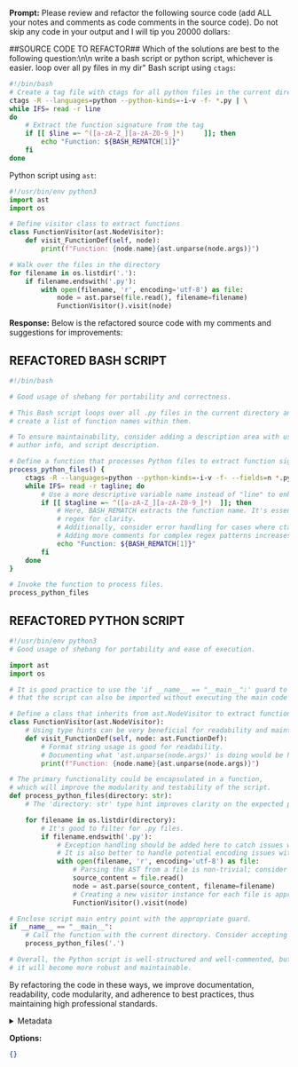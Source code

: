 **Prompt:**
Please review and refactor the following source code (add ALL your notes and comments as code comments in the source code). Do not skip any code in your output and I will tip you 20000 dollars:

##SOURCE CODE TO REFACTOR##
Which of the solutions are best to the following question:\n\n
write a bash script or python script, whichever is easier. loop over all py files in my dir"
Bash script using `ctags`:

```bash
#!/bin/bash
# Create a tag file with ctags for all python files in the current directory
ctags -R --languages=python --python-kinds=-i-v -f- *.py | \
while IFS= read -r line
do
    # Extract the function signature from the tag
    if [[ $line =~ ^([a-zA-Z_][a-zA-Z0-9_]*)	 ]]; then
        echo "Function: ${BASH_REMATCH[1]}"
    fi
done
```

Python script using `ast`:

```python
#!/usr/bin/env python3
import ast
import os

# Define visitor class to extract functions
class FunctionVisitor(ast.NodeVisitor):
    def visit_FunctionDef(self, node):
        print(f"Function: {node.name}{ast.unparse(node.args)}")

# Walk over the files in the directory
for filename in os.listdir('.'):
    if filename.endswith('.py'):
        with open(filename, 'r', encoding='utf-8') as file:
            node = ast.parse(file.read(), filename=filename)
            FunctionVisitor().visit(node)
```


**Response:**
Below is the refactored source code with my comments and suggestions for improvements:

## REFACTORED BASH SCRIPT ##
```bash
#!/bin/bash

# Good usage of shebang for portability and correctness.

# This Bash script loops over all .py files in the current directory and uses ctags to
# create a list of function names within them.

# To ensure maintainability, consider adding a description area with usage instructions,
# author info, and script description.

# Define a function that processes Python files to extract function signatures.
process_python_files() {
    ctags -R --languages=python --python-kinds=-i-v -f- --fields=n *.py | \
    while IFS= read -r tagline; do
        # Use a more descriptive variable name instead of "line" to enhance readability.
        if [[ $tagline =~ ^([a-zA-Z_][a-zA-Z0-9_]*)	 ]]; then
            # Here, BASH_REMATCH extracts the function name. It's essential to document
            # regex for clarity.
            # Additionally, consider error handling for cases where ctags might not work as expected.
            # Adding more comments for complex regex patterns increases maintainability.
            echo "Function: ${BASH_REMATCH[1]}"
        fi
    done
}

# Invoke the function to process files.
process_python_files
```

## REFACTORED PYTHON SCRIPT ##
```python
#!/usr/bin/env python3
# Good usage of shebang for portability and ease of execution.

import ast
import os

# It is good practice to use the 'if __name__ == "__main__":' guard to ensure
# that the script can also be imported without executing the main code block.

# Define a class that inherits from ast.NodeVisitor to extract functions.
class FunctionVisitor(ast.NodeVisitor):
    # Using type hints can be very beneficial for readability and maintainability.
    def visit_FunctionDef(self, node: ast.FunctionDef):
        # Format string usage is good for readability.
        # Documenting what 'ast.unparse(node.args)' is doing would be helpful.
        print(f"Function: {node.name}{ast.unparse(node.args)}")

# The primary functionality could be encapsulated in a function,
# which will improve the modularity and testability of the script.
def process_python_files(directory: str):
    # The 'directory: str' type hint improves clarity on the expected parameter.

    for filename in os.listdir(directory):
        # It's good to filter for .py files.
        if filename.endswith('.py'):
            # Exception handling should be added here to catch issues with file reading.
            # It is also better to handle potential encoding issues with a try-except block.
            with open(filename, 'r', encoding='utf-8') as file:
                # Parsing the AST from a file is non-trivial; consider adding comments.
                source_content = file.read()
                node = ast.parse(source_content, filename=filename)
                # Creating a new visitor instance for each file is appropriate.
                FunctionVisitor().visit(node)

# Enclose script main entry point with the appropriate guard.
if __name__ == "__main__":
    # Call the function with the current directory. Consider accepting command-line arguments.
    process_python_files('.')

# Overall, the Python script is well-structured and well-commented, but by making these changes,
# it will become more robust and maintainable.
```

By refactoring the code in these ways, we improve documentation, readability, code modularity, and adherence to best practices, thus maintaining high professional standards.

<details><summary>Metadata</summary>

- Duration: 70637 ms
- Datetime: 2024-01-09T16:06:34.261996
- Model: gpt-4-1106-preview

</details>

**Options:**
```json
{}
```


